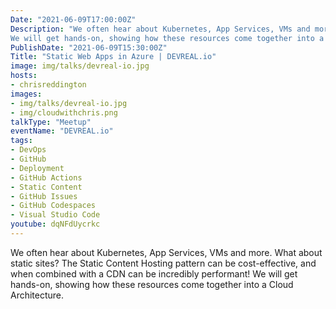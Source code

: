 ```yaml
---
Date: "2021-06-09T17:00:00Z"
Description: "We often hear about Kubernetes, App Services, VMs and more. What about static sites? The Static Content Hosting pattern can be cost-effective, and when combined with a CDN can be incredibly performant!
We will get hands-on, showing how these resources come together into a Cloud Architecture."
PublishDate: "2021-06-09T15:30:00Z"
Title: "Static Web Apps in Azure | DEVREAL.io"
image: img/talks/devreal-io.jpg
hosts:
- chrisreddington
images:
- img/talks/devreal-io.jpg
- img/cloudwithchris.png
talkType: "Meetup"
eventName: "DEVREAL.io"
tags:
- DevOps
- GitHub
- Deployment
- GitHub Actions
- Static Content
- GitHub Issues
- GitHub Codespaces
- Visual Studio Code
youtube: dqNFdUycrkc
---
```

We often hear about Kubernetes, App Services, VMs and more. What about static sites? The Static Content Hosting pattern can be cost-effective, and when combined with a CDN can be incredibly performant!
We will get hands-on, showing how these resources come together into a Cloud Architecture.
